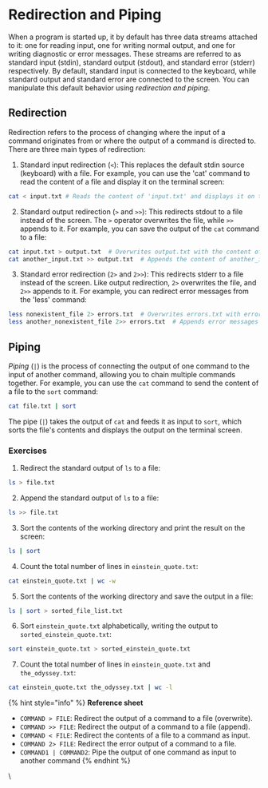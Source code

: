 # Redirection and Piping

When a program is started up, it by default has three data streams attached to it: one for reading input, one for writing normal output, and one for writing diagnostic or error messages. These streams are referred to as standard input (stdin), standard output (stdout), and standard error (stderr) respectively. By default, standard input is connected to the keyboard, while standard output and standard error are connected to the screen. You can manipulate this default behavior using _redirection and piping_.&#x20;

## Redirection

Redirection refers to the process of changing where the input of a command originates from or where the output of a command is directed to. There are three main types of redirection:

1. Standard input redirection (`<`): This replaces the default stdin source (keyboard) with a file. For example, you can use the 'cat' command to read the content of a file and display it on the terminal screen:

```bash
cat < input.txt # Reads the content of 'input.txt' and displays it on the terminal.
```

2. Standard output redirection (`>` and `>>`): This redirects stdout to a file instead of the screen. The `>` operator overwrites the file, while `>>` appends to it. For example, you can save the output of the `cat` command to a file:

```bash
cat input.txt > output.txt  # Overwrites output.txt with the content of input.txt
cat another_input.txt >> output.txt  # Appends the content of another_input.txt to output.txt
```

3. Standard error redirection (`2>` and `2>>`): This redirects stderr to a file instead of the screen. Like output redirection, `2>` overwrites the file, and `2>>` appends to it. For example, you can redirect error messages from the 'less' command:

```bash
less nonexistent_file 2> errors.txt  # Overwrites errors.txt with error messages
less another_nonexistent_file 2>> errors.txt  # Appends error messages to errors.txt
```

## Piping

_Piping_ (`|`) is the process of connecting the output of one command to the input of another command, allowing you to chain multiple commands together. For example, you can use the `cat` command to send the content of a file to the `sort` command:

```bash
cat file.txt | sort
```

The pipe (`|`) takes the output of `cat` and feeds it as input to `sort`, which sorts the file's contents and displays the output on the terminal screen.

### Exercises

1. Redirect the standard output of `ls` to a file:&#x20;

```bash
ls > file.txt
```

2. Append the standard output of `ls` to a file:

```bash
ls >> file.txt
```

3. Sort the contents of the working directory and print the result on the screen:&#x20;

```bash
ls | sort
```

4. Count the total number of lines in `einstein_quote.txt`:

```bash
cat einstein_quote.txt | wc -w
```

5. Sort the contents of the working directory and save the output in a file:

```bash
ls | sort > sorted_file_list.txt
```

6. Sort `einstein_quote.txt` alphabetically, writing the output to `sorted_einstein_quote.txt`:

```bash
sort einstein_quote.txt > sorted_einstein_quote.txt
```

7. Count the total number of lines in `einstein_quote.txt` and `the_odyssey.txt`:

```bash
cat einstein_quote.txt the_odyssey.txt | wc -l
```



{% hint style="info" %}
**Reference sheet**

* `COMMAND > FILE`: Redirect the output of a command to a file (overwrite).
* `COMMAND >> FILE`: Redirect the output of a command to a file (append).
* `COMMAND < FILE`: Redirect the contents of a file to a command as input.
* `COMMAND 2> FILE`: Redirect the error output of a command to a file.
* `COMMAND1 | COMMAND2`: Pipe the output of one command as input to another command
{% endhint %}

\
